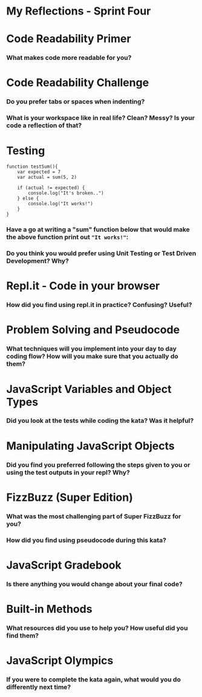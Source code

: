 # My Reflections - Sprint Four 

# Code Readability Primer

### What makes code more readable for you?




# Code Readability Challenge

### Do you prefer tabs or spaces when indenting?



### What is your workspace like in real life? Clean? Messy? Is your code a reflection of that?




# Testing

```
function testSum(){
    var expected = 7
    var actual = sum(5, 2)

    if (actual != expected) {
        console.log("It's broken..")
    } else {
        console.log("It works!")
    }
}
```
### Have a go at writing a "sum" function below that would make the above function print out `"It works!"`: 



### Do you think you would prefer using Unit Testing or Test Driven Development? Why?





# Repl.it - Code in your browser

### How did you find using repl.it in practice? Confusing? Useful?




# Problem Solving and Pseudocode

### What techniques will you implement into your day to day coding flow? How will you make sure that you actually do them?




# JavaScript Variables and Object Types

### Did you look at the tests while coding the kata? Was it helpful?




# Manipulating JavaScript Objects

### Did you find you preferred following the steps given to you or using the test outputs in your repl? Why?





# FizzBuzz (Super Edition)

### What was the most challenging part of Super FizzBuzz for you?



### How did you find using pseudocode during this kata?





# JavaScript Gradebook

### Is there anything you would change about your final code?





# Built-in Methods

### What resources did you use to help you? How useful did you find them?




<!-- Stretch Material -->

# JavaScript Olympics

### If you were to complete the kata again, what would you do differently next time?


